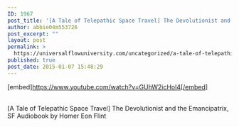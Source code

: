 ```yaml
---
ID: 1967
post_title: '[A Tale of Telepathic Space Travel] The Devolutionist and the Emancipatrix, SF Audiobook'
author: abbie04m553726
post_excerpt: ""
layout: post
permalink: >
  https://universalflowuniversity.com/uncategorized/a-tale-of-telepathic-space-travel-the-devolutionist-and-the-emancipatrix-sf-audiobook/
published: true
post_date: 2015-01-07 15:48:29
---
```

[embed]https://www.youtube.com/watch?v=GUhW2icHol4[/embed]</br></br>
<p>[A Tale of Telepathic Space Travel] The Devolutionist and the Emancipatrix, SF Audiobook by Homer Eon Flint</p>